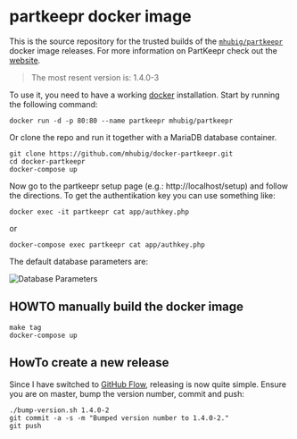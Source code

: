 # partkeepr docker image

This is the source repository for the trusted builds of the [`mhubig/partkeepr`][0] docker image releases. For more information on PartKeepr check out the [website][1].

> The most resent version is: 1.4.0-3

To use it, you need to have a working [docker][2] installation. Start by running
the following command:

```shell
docker run -d -p 80:80 --name partkeepr mhubig/partkeepr
```

Or clone the repo and run it together with a MariaDB database container.

```shell
git clone https://github.com/mhubig/docker-partkeepr.git
cd docker-partkeepr
docker-compose up
```

Now go to the partkeepr setup page (e.g.: http://localhost/setup) and follow the directions. To get the authentikation key you can use something like:

```shell
docker exec -it partkeepr cat app/authkey.php
```

or

```shell
docker-compose exec partkeepr cat app/authkey.php
```

The default database parameters are:

![Database Parameters](https://raw.githubusercontent.com/mhubig/docker-partkeepr/master/setupdb.png "Database Parameters")

## HOWTO manually build the docker image

```shell
make tag
docker-compose up
```

## HowTo create a new release

Since I have switched to [GitHub Flow][3], releasing is now quite simple. Ensure you are on master, bump the version number, commit and push:

```shell
./bump-version.sh 1.4.0-2
git commit -a -s -m "Bumped version number to 1.4.0-2."
git push
```

[0]: https://hub.docker.com/r/mhubig/partkeepr/
[1]: http://www.partkeepr.org
[2]: https://www.docker.com
[3]: https://guides.github.com/introduction/flow/
